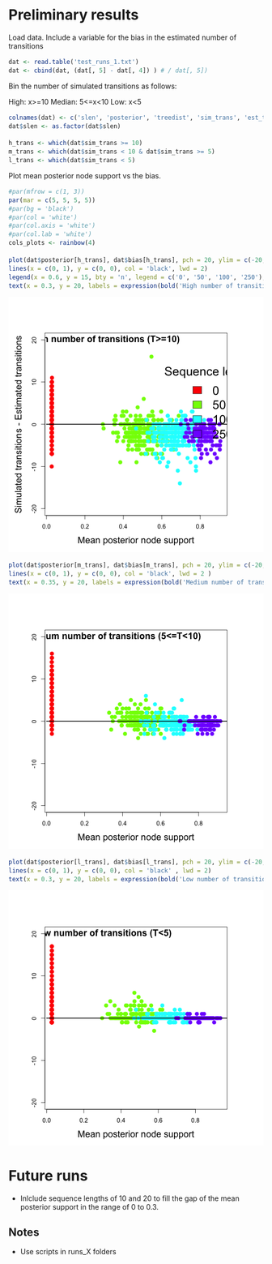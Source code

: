 Preliminary results
==================


Load data. Include a variable for the bias in the estimated number of transitions


```r
dat <- read.table('test_runs_1.txt')
dat <- cbind(dat, (dat[, 5] - dat[, 4]) ) # / dat[, 5])
```

Bin the number of simulated transitions as follows:

High:  x>=10
Median: 5<=x<10
Low: x<5



```r
colnames(dat) <- c('slen', 'posterior', 'treedist', 'sim_trans', 'est_trans', 'bias')
dat$slen <- as.factor(dat$slen)

h_trans <- which(dat$sim_trans >= 10)
m_trans <- which(dat$sim_trans < 10 & dat$sim_trans >= 5)
l_trans <- which(dat$sim_trans < 5)
```



Plot mean posterior node support vs the bias.


```r
#par(mfrow = c(1, 3))
par(mar = c(5, 5, 5, 5))
#par(bg = 'black')
#par(col = 'white')
#par(col.axis = 'white')
#par(col.lab = 'white')
cols_plots <- rainbow(4)

plot(dat$posterior[h_trans], dat$bias[h_trans], pch = 20, ylim = c(-20, 20), col = cols_plots[dat$slen[h_trans]], cex = 2, xlab = 'Mean posterior node support', ylab = 'Simulated transitions - Estimated transitions', cex.lab = 1.5)
lines(x = c(0, 1), y = c(0, 0), col = 'black', lwd = 2)
legend(x = 0.6, y = 15, bty = 'n', legend = c('0', '50', '100', '250'), fill = cols_plots, title = 'Sequence length', cex = 2)
text(x = 0.3, y = 20, labels = expression(bold('High number of transitions (T>=10)')), cex = 1.5)
```

![plot of chunk unnamed-chunk-3](figure/unnamed-chunk-31.png) 

```r
plot(dat$posterior[m_trans], dat$bias[m_trans], pch = 20, ylim = c(-20, 20), col = cols_plots[dat$slen[m_trans]], cex = 2, xlab = 'Mean posterior node support', ylab = '', cex.lab = 1.5)
lines(x = c(0, 1), y = c(0, 0), col = 'black', lwd = 2 )
text(x = 0.35, y = 20, labels = expression(bold('Medium number of transitions (5<=T<10)')), cex = 1.5)
```

![plot of chunk unnamed-chunk-3](figure/unnamed-chunk-32.png) 

```r
plot(dat$posterior[l_trans], dat$bias[l_trans], pch = 20, ylim = c(-20, 20), col = cols_plots[dat$slen[l_trans]], cex = 2, xlab = 'Mean posterior node support', ylab = '', cex.lab = 1.5)
lines(x = c(0, 1), y = c(0, 0), col = 'black' , lwd = 2)
text(x = 0.3, y = 20, labels = expression(bold('Low number of transitions (T<5)')), cex = 1.5)
```

![plot of chunk unnamed-chunk-3](figure/unnamed-chunk-33.png) 

Future runs
==========

- Inlclude sequence lengths of 10 and 20 to fill the gap of the mean posterior support in the range of 0 to 0.3. 


Notes
----
- Use scripts in runs_X folders
